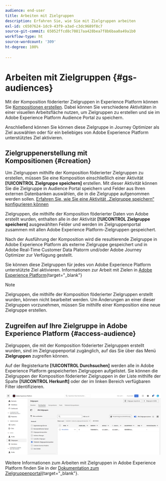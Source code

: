 ```yaml
---
audience: end-user
title: Arbeiten mit Zielgruppen
description: Erfahren Sie, wie Sie mit Zielgruppen arbeiten
exl-id: c6507624-1dc9-43f9-a3ad-c3dc9689f8c7
source-git-commit: 65052ffcd8c70817aa428bea7f8b6baa0a49a1b0
workflow-type: ht
source-wordcount: '309'
ht-degree: 100%

---
```


# Arbeiten mit Zielgruppen {#gs-audiences}

Mit der Komposition föderierter Zielgruppen in Experience Platform können Sie [Kompositionen erstellen](../compositions/gs-compositions.md). Dabei können Sie verschiedene Aktivitäten in einer visuellen Arbeitsfläche nutzen, um Zielgruppen zu erstellen und sie im Adobe Experience Platform Audience Portal zu speichern.

Anschließend können Sie können diese Zielgruppe in Journey Optimizer als Ziel auswählen oder für ein beliebiges von Adobe Experience Platform unterstütztes Ziel aktivieren.

## Zielgruppenerstellung mit Kompositionen {#creation}

Um Zielgruppen mithilfe der Komposition föderierter Zielgruppen zu erstellen, müssen Sie eine Komposition einschließlich einer Aktivität **[!UICONTROL Zielgruppe speichern]** erstellen. Mit dieser Aktivität können Sie die Zielgruppe in Audience Portal speichern und Felder aus Ihren externen Datenbanken auswählen, die in die Zielgruppe aufgenommen werden sollen. [Erfahren Sie, wie Sie eine Aktivität „Zielgruppe speichern“ konfigurieren können](../compositions/activities/save-audience.md)

Zielgruppen, die mithilfe der Komposition föderierter Daten von Adobe erstellt wurden, enthalten alle in der Aktivität **[!UICONTROL Zielgruppe speichern]** ausgewählten Felder und werden im Zielgruppenportal zusammen mit allen Adobe Experience Platform-Zielgruppen gespeichert. 

Nach der Ausführung der Komposition wird die resultierende Zielgruppe in Adobe Experience Platform als externe Zielgruppe gespeichert und in Adobe Real-Time Customer Data Platorm und/oder Adobe Journey Optimizer zur Verfügung gestellt. 

Sie können diese Zielgruppen für jedes von Adobe Experience Platform unterstützte Ziel aktivieren. Informationen zur Arbeit mit Zielen in [Adobe Experience Platform](https://experienceleague.adobe.com/de/docs/experience-platform/destinations/home){target="_blank"}

>[!NOTE]
>
>Zielgruppen, die mithilfe der Komposition föderierter Zielgruppen erstellt wurden, können nicht bearbeitet werden. Um Änderungen an einer dieser Zielgruppen vorzunehmen, müssen Sie mithilfe einer Komposition eine neue Zielgruppe erstellen.

## Zugreifen auf Ihre Zielgruppe in Adobe Experience Platform {#access-audience}

Zielgruppen, die mit der Komposition föderierter Zielgruppen erstellt wurden, sind im Zielgruppenportal zugänglich, auf das Sie über das Menü **Zielgruppen** zugreifen können.

Auf der Registerkarte **[!UICONTROL Durchsuchen]** werden alle in Adobe Experience Platform gespeicherten Zielgruppen aufgelistet. Sie können die Zielgruppen der Komposition föderierter Zielgruppen in der Liste mithilfe der Spalte **[!UICONTROL Herkunft]** oder der im linken Bereich verfügbaren Filter identifizieren.

![](assets/audiences-list.png)

Weitere Informationen zum Arbeiten mit Zielgruppen in Adobe Experience Platform finden Sie in der [Dokumentation zum Zielgruppenportal](https://experienceleague.adobe.com/de/docs/experience-platform/segmentation/ui/audience-portal){target="_blank"}.

<!-- add link to this donc once published: https://jira.corp.adobe.com/browse/PLAT-198674-->